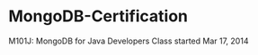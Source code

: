 MongoDB-Certification
=====================

 M101J: MongoDB for Java Developers  Class started Mar 17, 2014

